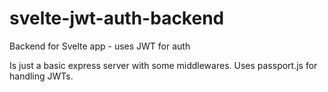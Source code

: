 # svelte-jwt-auth-backend
Backend for Svelte app - uses JWT for auth

Is just a basic express server with some middlewares. Uses passport.js for handling JWTs.
